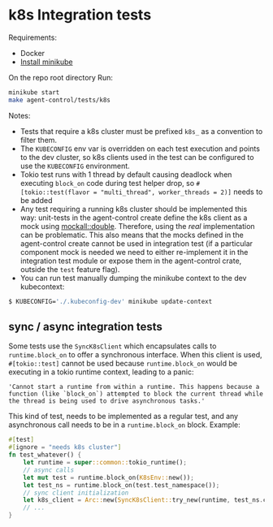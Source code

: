 # k8s Integration tests

Requirements:

- Docker
- [Install minikube](https://minikube.sigs.k8s.io/docs/start/)

On the repo root directory Run:

```sh
minikube start
make agent-control/tests/k8s
```

Notes:

- Tests that require a k8s cluster must be prefixed `k8s_` as a convention to filter them.
- The `KUBECONFIG` env var is overridden on each test execution and points to the dev cluster, so k8s clients used in
  the test can be configured to use the `KUBECONFIG` environment.
- Tokio test runs with 1 thread by default causing deadlock when executing `block_on` code during test helper drop, so
  `#[tokio::test(flavor = "multi_thread", worker_threads = 2)]` needs to be added
- Any test requiring a running k8s cluster should be implemented this way: unit-tests in the agent-control create define
  the k8s client as a mock using [mockall::double](https://docs.rs/mockall_double/latest/mockall_double/). Therefore,
  using the _real_ implementation can be problematic. This also means that the mocks defined in the agent-control create
  cannot be used in integration test (if a particular component mock is needed we need to either re-implement it in the
  integration test module or expose them in the agent-control crate, outside the `test` feature flag).
- You can run test manually dumping the minikube context to the dev kubecontext:

```bash
$ KUBECONFIG='./.kubeconfig-dev' minikube update-context
```

## sync / async integration tests

Some tests use the `SyncK8sClient` which encapsulates calls to `runtime.block_on` to offer a synchronous interface.
When this client is used, `#[tokio::test]` cannot be used because `runtime.block_on` would be executing in a tokio
runtime context, leading to a panic:

```
'Cannot start a runtime from within a runtime. This happens because a function (like `block_on`) attempted to block the current thread while the thread is being used to drive asynchronous tasks.'
```

This kind of test, needs to be implemented as a regular test, and any asynchronous call needs to be in a
`runtime.block_on`
block. Example:

```rust
#[test]
#[ignore = "needs k8s cluster"]
fn test_whatever() {
    let runtime = super::common::tokio_runtime();
    // async calls
    let mut test = runtime.block_on(K8sEnv::new());
    let test_ns = runtime.block_on(test.test_namespace());
    // sync client initialization
    let k8s_client = Arc::new(SyncK8sClient::try_new(runtime, test_ns.clone()).unwrap());
    // ...
}
```
